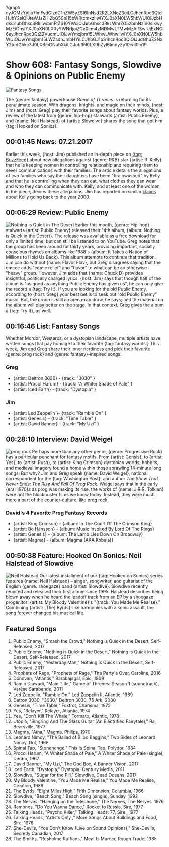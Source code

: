 ?graph eyJGMzYyIjp7ImFydGlzdC1nZW5yZSI6InNsd2R2LXNoZ3oiLCJhcnRpc3QtdHJhY2siOiJteWJsZHl2bG50bi15bWRtcmxzIiwiYXJ0aXN0LW5hbWUiOiJzbHdkdi1ubGhsc3RkIiwibmFtZS10YWciOiJubGhsc3RkLWhrZG5zbmNzIn0sIkwyMzEiOnsiYXJ0aXN0LXRyYWNrIjoiZGx0cm4zMDMwLTMwMzAifSwiUjExNCI6eyJhcnRpc3QtZ2VucmUiOiJwYmxjbm15LWhwLWhwIiwiYXJ0aXN0LW5hbWUiOiJwYmxjbm15LWZsdnJmbHYiLCJhbGJ1bS1hcnRpc3QiOiJudGhuZ3NxY2tudGhkc3J0LXBibGNubXkiLCJob3N0LXRhZyI6ImdyZy10cnl0In19

# Show 608: Fantasy Songs, Slowdive & Opinions on Public Enemy

![Fantasy Songs](https://sound-images.s3.amazonaws.com/images/2017/fantasysongs_web.png)

The {genre: fantasy} powerhouse *Game of Thrones* is returning for its penultimate season. With dragons, knights, and magic on their minds, {host: Jim} and {host: Greg} play their favorite songs about fantasy worlds. Plus, a review of the latest from {genre: hip-hop} stalwarts {artist: Public Enemy}, and {name: Neil Halstead} of {artist: Slowdive} shares the song that got him {tag: Hooked on Sonics}.

## 00:01:45 News: 07.21.2017
Earlier this week, {host: Jim} published an in-depth piece on [{tag: BuzzFeed}](https://www.buzzfeed.com/jimderogatis/parents-told-police-r-kelly-is-keeping-women-in-a-cult?utm_term=.mdBWpOy7w#.eeD1pqY8d) about new allegations against {genre: R&B} star {artist: R. Kelly} that he is keeping women in controlling relationship and requiring them to sever communications with their families. The article details the allegations of two families who say their daughters have been "brainwashed" by Kelly and that he is controlling when they can eat, what clothes they can wear and who they can communicate with. Kelly, and at least one of the women in the piece, denies these allegations. Jim has reported on similar [claims](http://chicago.suntimes.com/news/sun-times-archive-r-kelly-accused-of-sex-with-teenage-girls/) about Kelly going back to the year 2000. 

## 00:06:29 Review: Public Enemy
![Nothing is Quick in The Desert](https://sound-images.s3.amazonaws.com/images/2017/public%20enemy.jpg)
Earlier this month, {genre: Hip-hop} stalwarts {artist: Public Enemy} released their 14th album, {album: Nothing is Quick in the Desert}. The release was available as a free download for only a limited time; but can still be listened to on YouTube.
Greg notes that the group has been around for thirty years, providing important, socially conscious rhymes on albums like 1988's {album: It Takes a Nation of Millions to Hold Us Back}. This album attempts to continue that tradition.
Jim can do without {name: Flavor Flav}, but Greg disagrees saying that the emcee adds "comic relief" and "flavor" to what can be an otherwise "heavy" group. However, Jim adds that {name: Chuck D} provides insightful, politically charged lyrics.
{host: Jim} says that though half of the album is "as good as anything Public Enemy has given us", he can only give the record a {tag: Try It}.
If you are looking for the old Public Enemy, according to {host: Greg} your best bet is to seek out "old Public Enemy" music. But, the group is still an arena-rap draw, he says; and the material on the album will play better on the stage. In that context, Greg gives the album a {tag: Try It}, as well.


## 00:16:46 List: Fantasy Songs
Whether Mordor, Westeros, or a dystopian landscape, multiple artists have written songs that pay homage to their favorite {tag: fantasy worlds.}  This week, Jim and Greg share their inner nerdiness and pick their favorite {genre: prog rock} and {genre: fantasy}-inspired songs. 

### Greg
- {artist: Deltron 3030} - {track: "3030" }
- {artist: Procol Harum} - {track: "A Whiter Shade of Pale" }
- {artist: Iced Earth} - {track: "Dystopia" }

### Jim 
- {artist: Led Zeppelin }- {track: "Ramble On" }
- {artist: Genesis} - {track: "Time Table" }
- {artist: David Banner} - {track: "My Uzi" }

## 00:28:10 Interview: David Weigel
![prog rock](https://sound-images.s3.amazonaws.com/images/2017/prog%20rock.jpg) Perhaps more than any other genre, {genre: Progressive Rock} has a particular penchant for fantasy motifs. From {artist: Gensis}, to {artist: Yes}, to {artist: Rush}, to {artist: King Crimson} dystopian worlds, hobbits, and medieval imagery found a home within those sprawling 14-minute long songs. But why? Jim and Greg speak {name: David Weigel}, national correspondent for the {tag: Washington Post}, and author *The Show That Never Ends: The Rise And Fall Of Prog Rock*. Weigel says that in the early {era: 1970}s as prog was making its rise, the works of {name: J.R.R. Tolkien} were not the blockbuster films we know today. Instead, they were much more a part of the counter-culture, like prog rock. 
### David's 4 Favorite Prog Fantasy Records
- {artist: King Crimson} - {album: In The Court Of The Crimson King}
- {artist: Bo Hansson} - {album: Music Inspired By Lord Of The Rings}
- {artist: Genesis} - {album: The Lamb Lies Down On Broadway}
- {artist: Magma} - {album: Magma (AKA Kobaia)}



## 00:50:38 Feature: Hooked On Sonics: Neil Halstead of Slowdive
![Neil Halstead](https://sound-images.s3.amazonaws.com/images/2017/NeilHalstead.jpg)
Our latest installment of our {tag: Hooked on Sonics} series features {name: Neil Halstead} – singer, songwriter, and guitarist of the English {genre: shoegaze} band {artist: Slowdive}. Slowdive recently reunited and released their first album since 1995. Halstead describes being blown away when he heard the leadoff track from an EP by a shoegaze progenitor: {artist: My Bloody Valentine}'s "{track: You Made Me Realise}." Combining {artist: [The] Byrds}-like harmonies with a sonic assault, the song forever changed his musical life.

## Featured Songs

1. Public Enemy, "Smash the Crowd," Nothing is Quick in the Desert, Self-Released, 2017
1. Public Enemy, "Nothing is Quick in the Desert," Nothing is Quick in the Desert, Self-Released, 2017
1. Public Enemy, "Yesterday Man," Nothing is Quick in the Desert, Self-Released, 2017
1. Prophets of Rage, "Prophets of Rage," The Party's Over, Caroline, 2016
1. Donovan, "Atlantis," Barabajagal, Epic, 1969
1. Ramin Djawadi, "Main Title," Game of Thrones: Season 1 (soundtrack), Varèse Sarabande, 2011
1. Led Zeppelin, "Ramble On," Led Zeppelin II, Atlantic, 1969
1. Detron 3030, "3030," Deltron 3030, 75 Ark, 2000
1. Genesis, "Time Table," Foxtrot, Charisma, 1972
1. Yes, "Relayer," Relayer, Atlantic, 1974
1. Yes, "Don't Kill The Whale," Tormato, Atlantic, 1978
1. Utopia, "Singring And The Glass Guitar (An Electrified Fairytale)," Ra, Bearsville, 1977
1. Magma, "Aïna," Magma, Philips, 1970
1. Leonard Nimoy, "The Ballad of Bilbo Baggins," Two Sides of Leonard Nimoy, Dot, 1968
1. Spinal Tap, "Stonehenge," This Is Spinal Tap, Polydor, 1984
1. Procol Harum, "A Whiter Shade of Pale," A Whiter Shade of Pale (single), Deram, 1967
1. David Banner, "My Uzi," The God Box, A Banner Vision, 2017
1. Iced Earth, "Dystopia," Dystopia, Century Media, 2011
1. Slowdive, "Sugar for the Pill," Slowdive, Dead Oceans, 2017
1. My Bloody Valentine, "You Made Me Realise," You Made Me Realise, Creation, 1988
1. The Byrds, "Eight Miles High," Fifth Dimension, Columbia, 1966
1. Slowdive, "Beach Song," Beach Song (single), Sunday, 1992
1. The Nerves, "Hanging on the Telephone," The Nerves, The Nerves, 1976
1. Ramones, "Do You Wanna Dance," Rocket to Russia, Sire, 1977
1. Talking Heads, "Psycho Killer," Talking Heads: 77, Sire , 1977
1. Talking Heads, "Artists Only ," More Songs About Buildings and Food, Sire, 1978
1. She-Devils, "You Don't Know (Live on Sound Opinions)," She-Devils, Secretly Canadian, 2017
1. The Smiths, "Rusholme Ruffians," Meat Is Murder, Rough Trade, 1985